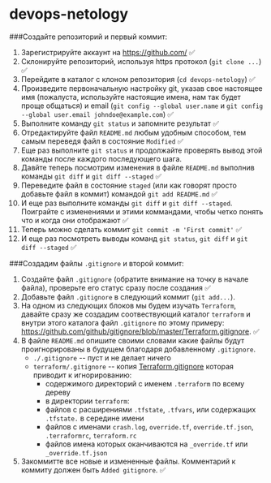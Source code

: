 # devops-netology

###Создайте репозиторий и первый коммит:

1. Зарегистрируйте аккаунт на https://github.com/ ✅
2. Склонируйте репозиторий, используя https протокол (`git clone ...`) ✅
3. Перейдите в каталог с клоном репозитория (`cd devops-netology`) ✅
4. Произведите первоначальную настройку git, указав свое настоящее имя (пожалуста, используйте настоящие имена, 
нам так будет проще общаться) и email (`git config --global user.name` и `git config --global user.email johndoe@example.com`) ✅
5. Выполните команду `git status` и запомните результат ✅
6. Отредактируйте файл `README.md` любым удобным способом, тем самым переведя файл в состояние `Modified` ✅
7. Еще раз выполните `git status` и продолжайте проверять вывод этой команды после каждого последующего шага. 
8. Давйте теперь посмотрим изменения в файле `README.md` выполнив команды `git diff` и `git diff --staged` ✅
9. Переведите файл в состояние `staged` (или как говорят просто добавьте файл в коммит) командой `git add README.md` ✅
10. И еще раз выполните команды `git diff` и `git diff --staged`. Поиграйте с изменениями и этими коммандами, чтобы четко понять
что и когда они отображают ✅
11. Теперь можно сделать коммит `git commit -m 'First commit'` ✅
12. И еще раз посмотреть выводы команд `git status`, `git diff` и `git diff --staged` ✅


###Создадим файлы `.gitignore` и второй коммит:

1. Создайте файл `.gitignore` (обратите внимание на точку в начале файла), проверьте его статус сразу после создания  ✅
2. Добавьте файл `.gitignore` в следующий коммит (`git add...`).
3. На одном из следующих блоков мы будем изучать `Terraform`, давайте сразу же создадим соотвествующий каталог `terraform` и внутри
этого каталога файл `.gitignore` по этому примеру: https://github.com/github/gitignore/blob/master/Terraform.gitignore.   ✅
4. В файле `README.md` опишите своими словами какие файлы будут проигнорированы в будущем благодаря добавленному `.gitignore`.
   + `./.gitignore` -- пуст и не делает ничего
   + `terraform/.gitignore` -- копия [Terraform.gitignore](https://github.com/github/gitignore/blob/master/Terraform.gitignore) которая приводит к игнорированию:
     +  содержимого директорий с именем `.terraform` по всему дереву
     +  в директории `terraform`:
       +  файлов с расширениями `.tfstate`, `.tfvars`, или содержащих `.tfstate.` в середине имени
       +  файлов с именами `crash.log`, `override.tf`, `override.tf.json`, `.terraformrc`, `terraform.rc`
       +  файлов имена которых оканчиваются на `_override.tf` или `_override.tf.json`
5. Закоммитте все новые и измененные файлы. Комментарий к коммиту должен быть `Added gitignore`. ✅